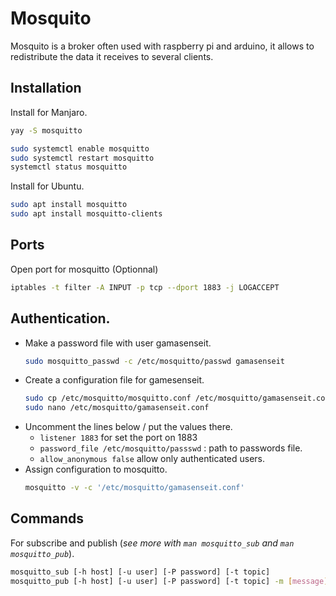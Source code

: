 # Mosquito

Mosquito is a broker often used with raspberry pi and arduino, it allows to redistribute the data it receives to several clients.

## Installation

Install for Manjaro.
```sh
yay -S mosquitto

sudo systemctl enable mosquitto
sudo systemctl restart mosquitto
systemctl status mosquitto
```

Install for Ubuntu.
```sh
sudo apt install mosquitto
sudo apt install mosquitto-clients
```

## Ports

Open port for mosquitto (Optionnal)
```sh
iptables -t filter -A INPUT -p tcp --dport 1883 -j LOGACCEPT
```

## Authentication.
* Make a password file with user gamasenseit.
   ```sh
   sudo mosquitto_passwd -c /etc/mosquitto/passwd gamasenseit
   ```
* Create a configuration file for gamesenseit.
   ```sh
   sudo cp /etc/mosquitto/mosquitto.conf /etc/mosquitto/gamasenseit.conf
   sudo nano /etc/mosquitto/gamasenseit.conf
   ```
* Uncomment the lines below / put the values there.
    * `listener 1883` for set the port on 1883
    * `password_file /etc/mosquitto/passswd` : path to passwords file.
    * `allow_anonymous false` allow only authenticated users.
* Assign configuration to mosquitto.
   ```sh
   mosquitto -v -c '/etc/mosquitto/gamasenseit.conf'
   ```

## Commands
For subscribe and publish (_see more with `man mosquitto_sub` and `man mosquitto_pub`_).
```sh
mosquitto_sub [-h host] [-u user] [-P password] [-t topic]
mosquitto_pub [-h host] [-u user] [-P password] [-t topic] -m [message]
```